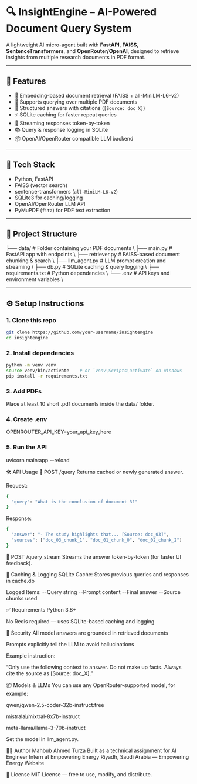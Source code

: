 # 🔍 InsightEngine – AI-Powered Document Query System

A lightweight AI micro-agent built with **FastAPI**, **FAISS**, **SentenceTransformers**, and **OpenRouter/OpenAI**, designed to retrieve insights from multiple research documents in PDF format.

---

## 🚀 Features

- 🧠 Embedding-based document retrieval (FAISS + all-MiniLM-L6-v2)
- 📄 Supports querying over multiple PDF documents
- 🧾 Structured answers with citations (`[Source: doc_X]`)
- ⚡ SQLite caching for faster repeat queries
- 🔁 Streaming responses token-by-token
- 📚 Query & response logging in SQLite
- 📦 OpenAI/OpenRouter compatible LLM backend

---

## 🧰 Tech Stack

- Python, FastAPI
- FAISS (vector search)
- sentence-transformers (`all-MiniLM-L6-v2`)
- SQLite3 for caching/logging
- OpenAI/OpenRouter LLM API
- PyMuPDF (`fitz`) for PDF text extraction

---

## 📁 Project Structure

├── data/ # Folder containing your PDF documents \\
├── main.py # FastAPI app with endpoints \\
├── retriever.py # FAISS-based document chunking & search \\
├── llm_agent.py # LLM prompt creation and streaming \\
├── db.py # SQLite caching & query logging \\
├── requirements.txt # Python dependencies \\
└── .env # API keys and environment variables \\


---

## ⚙️ Setup Instructions

### 1. Clone this repo

```bash
git clone https://github.com/your-username/insightengine
cd insightengine
```

### 2. Install dependencies

```bash
python -m venv venv
source venv/bin/activate    # or `venv\Scripts\activate` on Windows
pip install -r requirements.txt
```

### 3. Add PDFs
Place at least 10 short .pdf documents inside the data/ folder.


### 4. Create .env
OPENROUTER_API_KEY=your_api_key_here

### 5. Run the API
uvicorn main:app --reload


🛠 API Usage
🔎 POST /query
Returns cached or newly generated answer.

Request:
```bash
{
  "query": "What is the conclusion of document 3?"
}
```
Response:
```bash
{
  "answer": "- The study highlights that... [Source: doc_03]",
  "sources": ["doc_03_chunk_1", "doc_01_chunk_0", "doc_02_chunk_2"]
}
```
🔁 POST /query_stream
Streams the answer token-by-token (for faster UI feedback).

💾 Caching & Logging
SQLite Cache: Stores previous queries and responses in cache.db

Logged Items:
--Query string
--Prompt content
--Final answer
--Source chunks used

✅ Requirements
Python 3.8+

No Redis required — uses SQLite-based caching and logging

🔐 Security
All model answers are grounded in retrieved documents

Prompts explicitly tell the LLM to avoid hallucinations

Example instruction:

“Only use the following context to answer. Do not make up facts. Always cite the source as [Source: doc_X].”

📦 Models & LLMs
You can use any OpenRouter-supported model, for example:

qwen/qwen-2.5-coder-32b-instruct:free

mistralai/mixtral-8x7b-instruct

meta-llama/llama-3-70b-instruct

Set the model in llm_agent.py.

🙋‍♂️ Author
Mahbub Ahmed Turza
Built as a technical assignment for AI Engineer Intern at Empowering Energy
Riyadh, Saudi Arabia — Empowering Energy Website

📝 License
MIT License — free to use, modify, and distribute.



